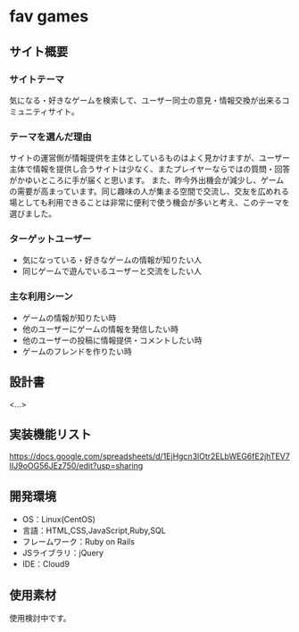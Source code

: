 # fav games

## サイト概要
### サイトテーマ
気になる・好きなゲームを検索して、ユーザー同士の意見・情報交換が出来るコミュニティサイト。

### テーマを選んだ理由
サイトの運営側が情報提供を主体としているものはよく見かけますが、ユーザー主体で情報を提供し合うサイトは少なく、またプレイヤーならではの質問・回答がかゆいところに手が届くと思います。
また、昨今外出機会が減少し、ゲームの需要が高まっています。同じ趣味の人が集まる空間で交流し、交友を広めれる場としても利用できることは非常に便利で使う機会が多いと考え、このテーマを選びました。

### ターゲットユーザー
- 気になっている・好きなゲームの情報が知りたい人
- 同じゲームで遊んでいるユーザーと交流をしたい人

### 主な利用シーン
- ゲームの情報が知りたい時
- 他のユーザーにゲームの情報を発信したい時
- 他のユーザーの投稿に情報提供・コメントしたい時
- ゲームのフレンドを作りたい時

## 設計書
<...>

## 実装機能リスト
https://docs.google.com/spreadsheets/d/1EjHgcn3lOtr2ELbWEG6fE2jhTEV7IIJ9oOG56JEz750/edit?usp=sharing

## 開発環境
- OS：Linux(CentOS)
- 言語：HTML,CSS,JavaScript,Ruby,SQL
- フレームワーク：Ruby on Rails
- JSライブラリ：jQuery
- IDE：Cloud9

## 使用素材
使用検討中です。